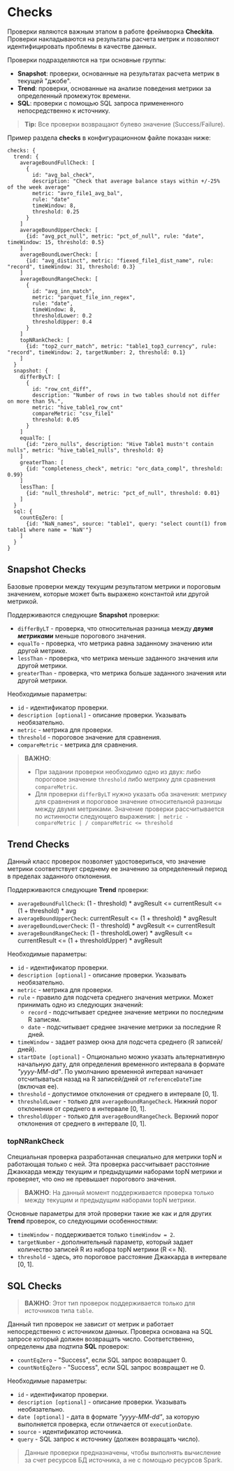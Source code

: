 # Checks

Проверки являются важным этапом в работе фреймворка **Checkita**. Проверки накладываются на результаты расчета метрик
и позволяют идентифицировать проблемы в качестве данных.

Проверки подразделяются на три основные группы:

* **Snapshot**: проверки, основанные на результатах расчета метрик в текущей "джобе".
* **Trend**: проверки, основанные на анализе поведения метрики за определенный промежуток времени.
* **SQL**: проверки с помощью SQL запроса примененного непосредственно к источнику.

> **Tip:** Все проверки возвращают булево значение (Success/Failure).

Пример раздела **checks** в конфигурационном файле показан ниже:

```hocon
checks: {
  trend: {
    averageBoundFullCheck: [
      {
        id: "avg_bal_check",
        description: "Check that average balance stays within +/-25% of the week average"
        metric: "avro_file1_avg_bal",
        rule: "date"
        timeWindow: 8,
        threshold: 0.25
      }
    ]
    averageBoundUpperCheck: [
      {id: "avg_pct_null", metric: "pct_of_null", rule: "date", timeWindow: 15, threshold: 0.5}
    ]
    averageBoundLowerCheck: [
      {id: "avg_distinct", metric: "fiexed_file1_dist_name", rule: "record", timeWindow: 31, threshold: 0.3}
    ]
    averageBoundRangeCheck: [
      {
        id: "avg_inn_match",
        metric: "parquet_file_inn_regex",
        rule: "date",
        timeWindow: 8,
        thresholdLower: 0.2
        thresholdUpper: 0.4
      }
    ]
    topNRankCheck: [
      {id: "top2_curr_match", metric: "table1_top3_currency", rule: "record", timeWindow: 2, targetNumber: 2, threshold: 0.1}
    ]
  }
  snapshot: {
    differByLT: [
      {
        id: "row_cnt_diff",
        description: "Number of rows in two tables should not differ on more than 5%.",
        metric: "hive_table1_row_cnt"
        compareMetric: "csv_file1"
        threshold: 0.05
      }
    ]
    equalTo: [
      {id: "zero_nulls", description: "Hive Table1 mustn't contain nulls", metric: "hive_table1_nulls", threshold: 0}
    ]
    greaterThan: [
      {id: "completeness_check", metric: "orc_data_compl", threshold: 0.99}
    ]
    lessThan: [
      {id: "null_threshold", metric: "pct_of_null", threshold: 0.01}
    ]
  }
  sql: {
    countEqZero: [
      {id: "NaN_names", source: "table1", query: "select count(1) from table1 where name = 'NaN'"}
    ]
  }
}
```

## Snapshot Checks

Базовые проверки между текущим результатом метрики и пороговым значением,
которые может быть выражено константой или другой метрикой.

Поддерживаются следующие **Snapshot** проверки:

* `differByLT` - проверка, что относительная разница между ***двумя метриками*** меньше порогового значения.
* `equalTo` - проверка, что метрика равна заданному значению или другой метрике.
* `lessThan` - проверка, что метрика меньше заданного значения или другой метрики.
* `greaterThan` - проверка, что метрика больше заданного значения или другой метрики.

Необходимые параметры:

* `id` - идентификатор проверки.
* `description [optional]` - описание проверки. Указывать необязательно.
* `metric` - метрика для проверки.
* `threshold` - пороговое значение для сравнения.
* `compareMetric` - метрика для сравнения.

> **ВАЖНО**:
>
> * При задании проверки необходимо одно из двух: либо пороговое значение `threshold`
>   либо метрику для сравнения `compareMetric`.
> * Для проверки `differByLT` нужно указать оба значения: метрику для сравнения и пороговое значение
>   относительной разницы между двумя метриками. Значение проверки рассчитывается по истинности
>   следующего выражения: `| metric - compareMetric | / compareMetric <= threshold`

## Trend Checks

Данный класс проверок позволяет удостовериться, что значение метрики соответствует среднему ее значению
за определенный период в пределах заданного отклонения.

Поддерживаются следующие **Trend** проверки:

* `averageBoundFullCheck`: (1 - threshold) * avgResult <= currentResult <= (1 + threshold) * avg
* `averageBoundUpperCheck`: currentResult <= (1 + threshold) * avgResult
* `averageBoundLowerCheck`: (1 - threshold) * avgResult <= currentResult
* `averageBoundRangeCheck`: (1 - thresholdLower) * avgResult <= currentResult <= (1 + thresholdUpper) * avgResult

Необходимые параметры:

* `id` - идентификатор проверки.
* `description [optional]` - описание проверки. Указывать необязательно.
* `metric` - метрика для проверки.
* `rule` - правило для подсчета среднего значения метрики. Может принимать одно из следующих значений:
    * `record` - подсчитывает среднее значение метрики по последним R записям.
    * `date` - подсчитывает среднее значение метрики за последние R дней.
* `timeWindow` - задает размер окна для подсчета среднего (R записей/дней).
* `startDate [optional]` - Опционально можно указать альтернативную начальную дату, для определения временного
  интервала в формате _"yyyy-MM-dd"_. По умолчанию временной интервал начинает отсчитываться назад на
  R записей/дней от `referenceDateTime` (включая ее).
* `threshold` - допустимое отклонения от среднего в интервале [0, 1].
* `thresholdLower` - только для `averageBoundRangeCheck`. Нижний порог отклонения от среднего в интервале [0, 1].
* `thresholdUpper` - только для `averageBoundRangeCheck`. Верхний порог отклонения от среднего в интервале [0, 1].

### topNRankCheck

Специальная проверка разработанная специально для метрики topN и работающая только с ней.
Эта проверка рассчитывает расстояние Джаккарда между текущим и предыдущими наборами topN метрики и проверяет,
что оно не превышает порогового значения.

> **ВАЖНО**: На данный момент поддерживается проверка только между текущим и предыдущим наборами topN метрики.

Основные параметры для этой проверки такие же как и для других **Trend** проверок, со следующими особенностями:

* `timeWindow` - поддерживается только `timeWindow = 2`.
* `targetNumber` - дополнительный параметр, который задает количество записей R из набора topN метрики (R <= N).
* `threshold` - здесь, это пороговое расстояние Джаккарда в интервале [0, 1].

## SQL Checks

> **ВАЖНО**: Этот тип проверок поддерживается только для источников типа `table`.

Данный тип проверок не зависит от метрик и работает непосредственно с источником данных.
Проверка основана на SQL запросе который должен возвращать число. Соответственно, определены два подтипа **SQL**
проверок:

* `countEqZero` - "Success", если SQL запрос возвращает 0.
* `countNotEqZero` - "Success", если SQL запрос возвращает не 0.

Необходимые параметры:

* `id` - идентификатор проверки.
* `description [optional]` - описание проверки. Указывать необязательно.
* `date [optional]` - дата в формате _"yyyy-MM-dd"_, за которую выполняется проверка, если отличается от `executionDate`.
* `source` - идентификатор источника.
* `query` - SQL запрос к источнику (должен возвращать число).

> Данные проверки предназначены, чтобы выполнять вычисление за счет ресурсов БД источника, а не с помощью ресурсов Spark.